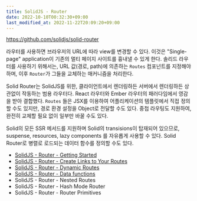 ```yaml
---
title: SolidJS - Router
date: 2022-10-10T00:32:30+09:00
last_modified_at: 2022-11-22T20:09:20+09:00
---
```


https://github.com/solidjs/solid-router

라우터를 사용하면 브라우저의 URL에 따라 view를 변경할 수 있다. 이것은 "Single-page" application이 기존의 멀티 페이지 사이트를 흉내낼 수 있게 한다. 솔리드 라우터를 사용하기 위해서는, URL 값(경로, path)에 의존하는 `Routes` 컴포넌트를 지정해야 하며, 이후 `Router`가 그들을 교체하는 매커니즘을 처리한다.

Solid Router는 SolidJS를 위한, 클라이언트에서 렌더링하든 서버에서 렌더링하든 상관없이 작동하는 범용 라우터다. React 라우터와 Ember 라우터의 패러다임에서 영감을 받아 결합했다. `Routes` 들은 JSX를 이용하여 어플리케이션의 템플릿에서 직접 정의할 수도 있지만, 경로 환경 설정을 Object로 전달할 수도 있다. 중첩 라우팅도 지원하여, 완전히 교체할 필요 없이 일부만 바꿀 수도 있다.

Solid의 모든 SSR 메서드를 지원하며 Solid의 transisions이 탑재되어 있으므로, suspense, resources, lazy components 를 자유롭게 사용할 수 있다. Solid Router로 병렬로 로드되는 데이터 함수를 정의할 수도 있다.

- [SolidJS - Router - Getting Started](SolidJS%20-%20Router%20-%20Getting%20Started.md)
- [SolidJS - Router - Create Links to Your Routes](SolidJS%20-%20Router%20-%20Create%20Links%20to%20Your%20Routes.md)
- [SolidJS - Router - Dynamic Routes](SolidJS%20-%20Router%20-%20Dynamic%20Routes.md)
- [SolidJS - Router - Data functions](SolidJS%20-%20Router%20-%20Data%20functions.md)
- SolidJS - Router - Nested Routes
- SolidJS - Router - Hash Mode Router
- SolidJS - Router - Router Primitives